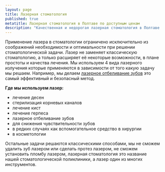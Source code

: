 ```yaml
---
layout: page
title: Лазерная стоматология
published: true
metatitle: Лазерная стоматология в Полтаве по доступным ценам
description: "Качественная и недорогая лазерная стоматология в Полтаве. Звоните прямо сейчас!"
---
```


Применение лазера в стоматологии ограничено исключительно из соображений необходимости и оптимальности при решении стоматологической задачи. Лазер не заменяет классическую стоматологию, а только расширяет её некоторые возможности, в плане простоты и качества лечения. Мы используем 4 вида лазерного излучения которые применяются в зависимости от того какую задачу мы решаем. Например, мы делаем <a href="http://laserstom.com/lazernoe-otbelivanie-zubov.html">лазерное отбеливание зубов</a> это самый эффективный и безопасный метод.

**Где мы используем лазер:**

* лечение десен
* стерилизация корневых каналов
* лечение кист
* лечение герпеса
* лазерное отбеливание зубов
* для снижения чувствительности зубов
* в редких случаях как вспомогательное средство в хирургии
* в косметологии

Остальные задачи решаются классическими способами, мы не сможем удалить зуб лазером или сделать протез лазером, не сможем установить пломбу лазером, лазерная стоматология это название нашей стоматологической поликлиники, а лазер один из многих инструментов.
